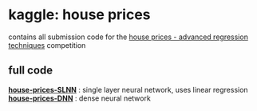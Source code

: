 # kaggle: house prices

contains all submission code for the [house prices - advanced regression techniques](https://www.kaggle.com/competitions/house-prices-advanced-regression-techniques) competition

## full code

[**house-prices-SLNN**](house-prices-SLNN.py) : single layer neural network, uses linear regression  
[**house-prices-DNN**](house-prices-DNN.py) : dense neural network
